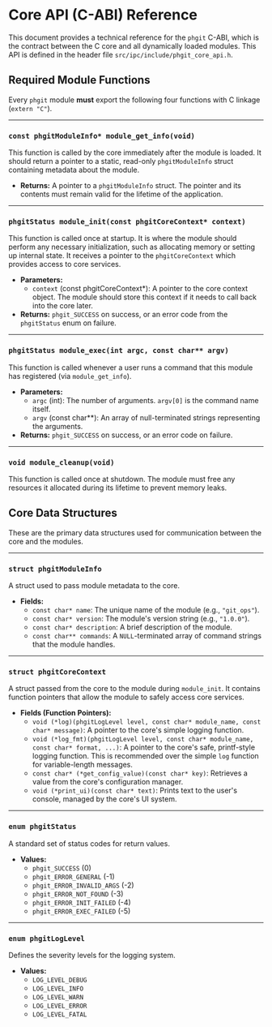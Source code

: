 # Core API (C-ABI) Reference

This document provides a technical reference for the `phgit` C-ABI, which is the contract between the C core and all dynamically loaded modules. This API is defined in the header file `src/ipc/include/phgit_core_api.h`.

## Required Module Functions

Every `phgit` module **must** export the following four functions with C linkage (`extern "C"`).

---

### `const phgitModuleInfo* module_get_info(void)`

This function is called by the core immediately after the module is loaded. It should return a pointer to a static, read-only `phgitModuleInfo` struct containing metadata about the module.

- **Returns:** A pointer to a `phgitModuleInfo` struct. The pointer and its contents must remain valid for the lifetime of the application.

---

### `phgitStatus module_init(const phgitCoreContext* context)`

This function is called once at startup. It is where the module should perform any necessary initialization, such as allocating memory or setting up internal state. It receives a pointer to the `phgitCoreContext` which provides access to core services.

- **Parameters:**
  - `context` (const phgitCoreContext*): A pointer to the core context object. The module should store this context if it needs to call back into the core later.
- **Returns:** `phgit_SUCCESS` on success, or an error code from the `phgitStatus` enum on failure.

---

### `phgitStatus module_exec(int argc, const char** argv)`

This function is called whenever a user runs a command that this module has registered (via `module_get_info`).

- **Parameters:**
  - `argc` (int): The number of arguments. `argv[0]` is the command name itself.
  - `argv` (const char**): An array of null-terminated strings representing the arguments.
- **Returns:** `phgit_SUCCESS` on success, or an error code on failure.

---

### `void module_cleanup(void)`

This function is called once at shutdown. The module must free any resources it allocated during its lifetime to prevent memory leaks.

## Core Data Structures

These are the primary data structures used for communication between the core and the modules.

---

### `struct phgitModuleInfo`

A struct used to pass module metadata to the core.

- **Fields:**
  - `const char* name`: The unique name of the module (e.g., `"git_ops"`).
  - `const char* version`: The module's version string (e.g., `"1.0.0"`).
  - `const char* description`: A brief description of the module.
  - `const char** commands`: A `NULL`-terminated array of command strings that the module handles.

---

### `struct phgitCoreContext`

A struct passed from the core to the module during `module_init`. It contains function pointers that allow the module to safely access core services.

- **Fields (Function Pointers):**
  - `void (*log)(phgitLogLevel level, const char* module_name, const char* message)`: A pointer to the core's simple logging function.
  - `void (*log_fmt)(phgitLogLevel level, const char* module_name, const char* format, ...)`: A pointer to the core's safe, printf-style logging function. This is recommended over the simple `log` function for variable-length messages.
  - `const char* (*get_config_value)(const char* key)`: Retrieves a value from the core's configuration manager.
  - `void (*print_ui)(const char* text)`: Prints text to the user's console, managed by the core's UI system.

---

### `enum phgitStatus`

A standard set of status codes for return values.

- **Values:**
  - `phgit_SUCCESS` (0)
  - `phgit_ERROR_GENERAL` (-1)
  - `phgit_ERROR_INVALID_ARGS` (-2)
  - `phgit_ERROR_NOT_FOUND` (-3)
  - `phgit_ERROR_INIT_FAILED` (-4)
  - `phgit_ERROR_EXEC_FAILED` (-5)

---

### `enum phgitLogLevel`

Defines the severity levels for the logging system.

- **Values:**
  - `LOG_LEVEL_DEBUG`
  - `LOG_LEVEL_INFO`
  - `LOG_LEVEL_WARN`
  - `LOG_LEVEL_ERROR`
  - `LOG_LEVEL_FATAL`
